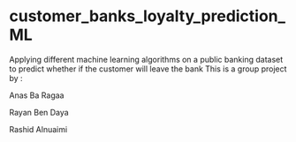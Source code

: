 # customer_banks_loyalty_prediction_ML
Applying different machine learning algorithms on a public banking dataset to predict whether if the customer will leave the bank
This is a group project by  :

Anas Ba Ragaa

Rayan Ben Daya 

Rashid Alnuaimi  
